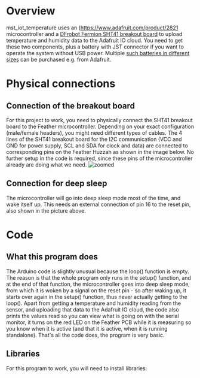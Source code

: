 # Overview
mst_iot_temperature uses an (https://www.adafruit.com/product/2821 microcontroller and a [DFrobot Fermion SHT41 breakout 
board](https://www.dfrobot.com/product-2437.html) to upload temperature and humidity data to the Adafruit IO cloud. You need to get these two components, plus a battery with JST connector if you want to operate the system without USB power. Multiple [such batteries in different sizes](https://www.adafruit.com/product/2011) can be purchased e.g. from Adafruit. 
# Physical connections
## Connection of the breakout board
For this project to work, you need to physically connect the SHT41 breakout board to the Feather microcontroller. Depending on your exact configuration (male/female headers), 
you might need different types of cables. The 4 lines of the SHT41 breakout board for the I2C communication (VCC and GND for power supply, SCL and SDA for clock and data) are connected to corresponding pins on the Feather Huzzah as shown in the image below. No further setup in the code is required, since these pins of the microcontroller already are doing what we need. 
![zoomed](https://github.com/user-attachments/assets/47d9a9d1-d44b-4868-b142-c64e246a3625)
## Connection for deep sleep
The microcontroller will go into deep sleep mode most of the time, and wake itself up. This needs an external connection of pin 16 to the reset pin, also shown in the picture above. 
# Code
## What this program does
The Arduino code is slightly unusual because the loop() function is empty. The reason is that the whole program only runs in the setup() function, and at the end of that function, the microcontroller goes into deep sleep mode, from which it is woken by a signal on the reset pin - so after waking up, it starts over again in the setup() function, thus never actually getting to the loop().
Apart from getting a temperature and humidity reading from the sensor, and uploading that data to the Adafruit IO cloud, the code also prints the values read so you can view what is going on with the serial monitor, it turns on the red LED on the Feather PCB while it is measuring so you know when it is active (and that it is active, when it is running standalone). That's all the code does, the program is very basic. 
## Libraries
For this program to work, you will need to install libraries: 
